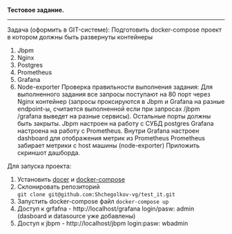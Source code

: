**Тестовое задание.**
_______________________________________________________________________
Задача (оформить в GIT-системе):
Подготовить docker-compose проект в котором должны быть развернуты контейнеры
   1. Jbpm
   2. Nginx
   3. Postgres
   4. Prometheus
   5. Grafana
   6. Node-exporter
Проверка правильности выполнения задания:
    Для выполненного задания все запросы поступают на 80 порт через Nginx контейнер (запросы проксируются в Jbpm и Grafana на разные endpoint-ы, считается выполненной если при запросах /jbpm /grafana выведет на разные сервисы). Остальные порты должны быть закрыты.
Jbpm настроен на работу с СУБД postgres
Grafana настроена на работу с Prometheus.
Внутри Grafana настроен dashboard для отображения метрик из Prometheus
Prometheus забирает метрики с host машины (node-exporter)
Приложить скриншот дашборда.

Для запуска проекта:
1. Установить [docer](https://docs.docker.com/engine/install/ubuntu/) и [docker-compose](https://docs.docker.com/compose/install/)
2. Склонировать репозиторий  
`git clone git@github.com:Shchegolkov-vg/test_it.git`
3. Запустить docker-compose файл `docker-compose up`
4. Доступ к grfafna -  http://localhost/grafana login/pasw: admin (dasboard и datasource уже добавлены)
5. Доступ к jbpm - http://localhost/jbpm login:pasw: wbadmin
